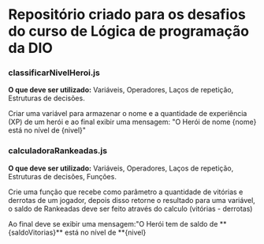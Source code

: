 # Repositório criado para os desafios do curso de Lógica de programação da DIO

<h3>classificarNivelHeroi.js</h3>
<p><b>O que deve ser utilizado:</b> Variáveis, Operadores, Laços de repetição, Estruturas de decisões.</p>
<p>Criar uma variável para armazenar o nome e a quantidade de experiência (XP) de um herói e ao final exibir uma mensagem:
"O Herói de nome {nome} está no nível de {nivel}"</p>

<h3>calculadoraRankeadas.js</h3>
<p><b>O que deve ser utilizado:</b> Variáveis, Operadores, Laços de repetição, Estruturas de decisões, Funções.</p>
<p>Crie uma função que recebe como parâmetro a quantidade de vitórias e derrotas de um jogador,
depois disso retorne o resultado para uma variável, o saldo de Rankeadas deve ser feito através do calculo (vitórias - derrotas)</p>
<p>Ao final deve se exibir uma mensagem:"O Herói tem de saldo de **{saldoVitorias}** está no nível de **{nivel}</p>
